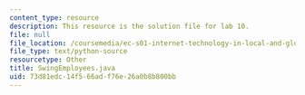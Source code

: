 ```yaml
---
content_type: resource
description: This resource is the solution file for lab 10.
file: null
file_location: /coursemedia/ec-s01-internet-technology-in-local-and-global-communities-spring-2005-summer-2005/73d81edc14f566adf76e26a0b8b800bb_SwingEmployees.java
file_type: text/python-source
resourcetype: Other
title: SwingEmployees.java
uid: 73d81edc-14f5-66ad-f76e-26a0b8b800bb
---
```

